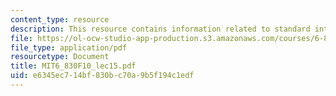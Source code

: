 ```yaml
---
content_type: resource
description: This resource contains information related to standard interface.
file: https://ol-ocw-studio-app-production.s3.amazonaws.com/courses/6-830-database-systems-fall-2010/e6345ec714bf830bc70a9b5f194c1edf_MIT6_830F10_lec15.pdf
file_type: application/pdf
resourcetype: Document
title: MIT6_830F10_lec15.pdf
uid: e6345ec7-14bf-830b-c70a-9b5f194c1edf
---
```

